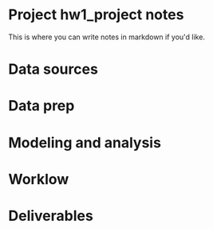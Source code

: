 # Project hw1_project notes

 
This is where you can write notes in markdown if you'd like.

# Data sources


# Data prep


# Modeling and analysis


# Worklow


# Deliverables
